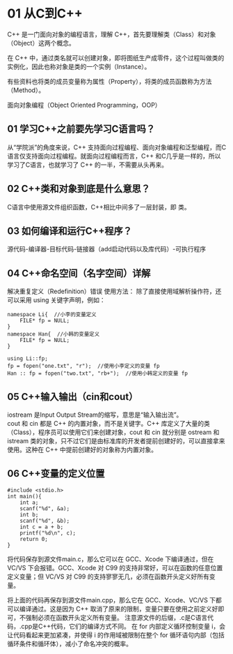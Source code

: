 # 01 从C到C++
C++ 是一门面向对象的编程语言，理解 C++，首先要理解类（Class）和对象（Object）这两个概念。

在 C++ 中，通过类名就可以创建对象，即将图纸生产成零件，这个过程叫做类的实例化，因此也称对象是类的一个实例（Instance）。

有些资料也将类的成员变量称为属性（Property），将类的成员函数称为方法（Method）。

面向对象编程（Object Oriented Programming，OOP）

## 01 学习C++之前要先学习C语言吗？
从“学院派”的角度来说，C++ 支持面向过程编程、面向对象编程和泛型编程，而C语言仅支持面向过程编程。就面向过程编程而言，C++ 和C几乎是一样的，所以学习了C语言，也就学习了 C++ 的一半，不需要从头再来。
## 02 C++类和对象到底是什么意思？
C语言中使用源文件组织函数，C++相比中间多了一层封装，即 类。
## 03 如何编译和运行C++程序？
源代码-编译器-目标代码-链接器（add启动代码以及库代码）-可执行程序
## 04 C++命名空间（名字空间）详解
解决重复定义（Redefinition）错误
使用方法：
除了直接使用域解析操作符，还可以采用 using 关键字声明，例如：
```
namespace Li{  //小李的变量定义
    FILE* fp = NULL;
}
namespace Han{  //小韩的变量定义
    FILE* fp = NULL;
}
```
```
using Li::fp;
fp = fopen("one.txt", "r");  //使用小李定义的变量 fp
Han :: fp = fopen("two.txt", "rb+");  //使用小韩定义的变量 fp
```
## 05 C++输入输出（cin和cout）
iostream 是Input Output Stream的缩写，意思是“输入输出流”。\
cout 和 cin 都是 C++ 的内置对象，而不是关键字。C++ 库定义了大量的类（Class），程序员可以使用它们来创建对象，cout 和 cin 就分别是 ostream 和 istream 类的对象，只不过它们是由标准库的开发者提前创建好的，可以直接拿来使用。这种在 C++ 中提前创建好的对象称为内置对象。
## 06 C++变量的定义位置
```
#include <stdio.h>
int main(){
    int a;
    scanf("%d", &a);
    int b;
    scanf("%d", &b);
    int c = a + b;
    printf("%d\n", c);
    return 0;
}
```
将代码保存到源文件main.c，那么它可以在 GCC、Xcode 下编译通过，但在 VC/VS 下会报错。GCC、Xcode 对 C99 的支持非常好，可以在函数的任意位置定义变量；但 VC/VS 对 C99 的支持寥寥无几，必须在函数开头定义好所有变量。

将上面的代码再保存到源文件main.cpp，那么它在 GCC、Xcode、VC/VS 下都可以编译通过。这是因为 C++ 取消了原来的限制，变量只要在使用之前定义好即可，不强制必须在函数开头定义所有变量。
注意源文件的后缀，.c是C语言代码，.cpp是C++代码，它们的编译方式不同。
在 for 内部定义循环控制变量 i，会让代码看起来更加紧凑，并使得 i 的作用域被限制在整个 for 循环语句内部（包括循环条件和循环体），减小了命名冲突的概率。